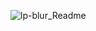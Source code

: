 ![lp-blur_Readme](https://user-images.githubusercontent.com/72474341/99921315-a31c0980-2cf7-11eb-8268-6d11da4d01cb.PNG)
